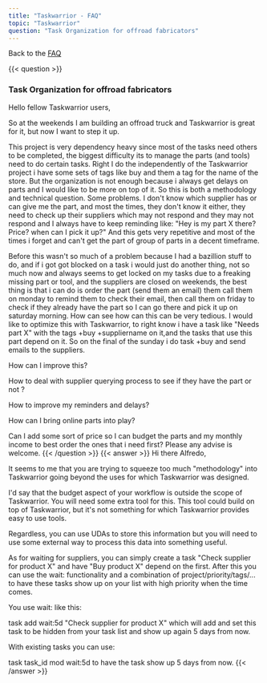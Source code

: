 ```yaml
---
title: "Taskwarrior - FAQ"
topic: "Taskwarrior"
question: "Task Organization for offroad fabricators"
---
```


Back to the [FAQ](/support/faq)

{{< question >}}
### Task Organization for offroad fabricators

Hello fellow Taskwarrior users,

So at the weekends I am building an offroad truck and Taskwarrior is great for it, but now I want to step it up.

This project is very dependency heavy since most of the tasks need others to be completed, the biggest difficulty its to manage the parts (and tools) need to do certain tasks. Right I do the independently of the Taskwarrior project i have some sets of tags like buy and them a tag for the name of the store. But the organization is not enough because i always get delays on parts and I would like to be more on top of it. So this is both a methodology and technical question. Some problems. I don't know which supplier has or can give me the part, and most the times, they don't know it either, they need to check up their suppliers which may not respond and they may not respond and I always have to keep reminding like: "Hey is my part X there? Price? when can I pick it up?" And this gets very repetitive and most of the times i forget and can't get the part of group of parts in a decent timeframe.

Before this wasn't so much of a problem because I had a bazillion stuff to do, and if i got got blocked on a task i would just do another thing, not so much now and always seems to get locked on my tasks due to a freaking missing part or tool, and the suppliers are closed on weekends, the best thing is that i can do is order the part (send them an email) them call them on monday to remind them to check their email, then call them on friday to check if they already have the part so I can go there and pick it up on saturday morning. 
How can see how can this can be very tedious. I would like to optimize this with Taskwarrior, to right know i have a task like "Needs part X" with the tags +buy +suppliername on it,and the tasks that use this part depend on it. So on the final of the sunday i do task +buy and send emails to the suppliers. 

How can I improve this? 

How to deal with supplier querying process to see if they have the part or not ? 

How to improve my reminders and delays? 

How can I bring online parts into play? 

Can I add some sort of price so I can budget the parts and my monthly income to best order the ones that i need first? Please any advise is welcome. 
{{< /question >}}
{{< answer >}}
Hi there Alfredo,

It seems to me that you are trying to squeeze too much "methodology" into Taskwarrior going beyond the uses for which Taskwarrior was designed.

I'd say that the budget aspect of your workflow is outside the scope of Taskwarrior. You will need some extra tool for this. This tool could build on top of Taskwarrior, but it's not something for which Taskwarrior provides easy to use tools.

Regardless, you can use UDAs to store this information but you will need to use some external way to process this data into something useful.

As for waiting for suppliers, you can simply create a task "Check supplier for product X" and have "Buy product X" depend on the first. After this you can use the wait: functionality and a combination of project/priority/tags/... to have these tasks show up on your list with high priority when the time comes.

You use wait: like this:

 task add wait:5d "Check supplier for product X"
which will add and set this task to be hidden from your task list and show up again 5 days from now.

With existing tasks you can use:

task task_id mod wait:5d
to have the task show up 5 days from now.
{{< /answer >}}
